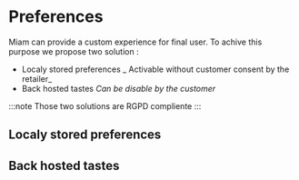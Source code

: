 # Preferences

 Miam can provide a custom experience for final user. To achive this purpose we propose two solution :
 - Localy stored preferences _ Activable without customer consent by the retailer_
 - Back hosted tastes _Can be disable by the customer_

:::note
Those two solutions are RGPD compliente
:::

 ## Localy stored preferences

 ## Back hosted tastes